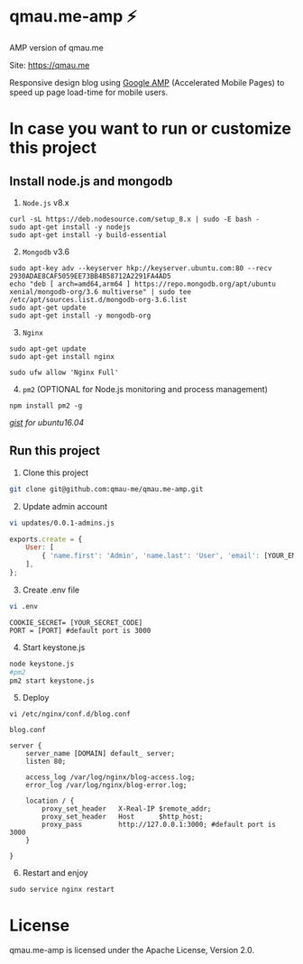 # qmau.me-amp ⚡
AMP version of qmau.me

Site: https://qmau.me

Responsive design blog using [Google AMP](https://www.ampproject.org/) (Accelerated Mobile Pages) to speed up page load-time for mobile users.

# In case you want to run or customize this project
## Install node.js and mongodb
1. `Node.js` v8.x
```shell
curl -sL https://deb.nodesource.com/setup_8.x | sudo -E bash -
sudo apt-get install -y nodejs
sudo apt-get install -y build-essential
```

2. `Mongodb` v3.6
```shell
sudo apt-key adv --keyserver hkp://keyserver.ubuntu.com:80 --recv 2930ADAE8CAF5059EE73BB4B58712A2291FA4AD5
echo "deb [ arch=amd64,arm64 ] https://repo.mongodb.org/apt/ubuntu xenial/mongodb-org/3.6 multiverse" | sudo tee /etc/apt/sources.list.d/mongodb-org-3.6.list
sudo apt-get update
sudo apt-get install -y mongodb-org
```

3. `Nginx`
```shell
sudo apt-get update
sudo apt-get install nginx

sudo ufw allow 'Nginx Full'
```

4. `pm2` (OPTIONAL for Node.js monitoring and process management)
```shell
npm install pm2 -g
```
_[gist](https://gist.github.com/qmau94/de4ffbad56925f21e9224dc03e70c639) for ubuntu16.04_
## Run this project
1. Clone this project
```bash
git clone git@github.com:qmau-me/qmau.me-amp.git
```
2. Update admin account
```bash
vi updates/0.0.1-admins.js
```
```js
exports.create = {
	User: [
		{ 'name.first': 'Admin', 'name.last': 'User', 'email': [YOUR_EMAIL], 'password': [YOUR_PASSWORD], 'isAdmin': true },
	],
};
```
3. Create .env file
```bash
vi .env
```
```
COOKIE_SECRET= [YOUR_SECRET_CODE]
PORT = [PORT] #default port is 3000
```

4. Start keystone.js
```bash
node keystone.js
#pm2
pm2 start keystone.js
```

5. Deploy
```
vi /etc/nginx/conf.d/blog.conf
```
`blog.conf`
```
server {
    server_name [DOMAIN] default_ server;
    listen 80;

    access_log /var/log/nginx/blog-access.log;
    error_log /var/log/nginx/blog-error.log;

    location / {
        proxy_set_header   X-Real-IP $remote_addr;
        proxy_set_header   Host      $http_host;
        proxy_pass         http://127.0.0.1:3000; #default port is 3000
    }

}
```

6. Restart and enjoy
```shell
sudo service nginx restart
```

# License
qmau.me-amp is licensed under the Apache License, Version 2.0.

